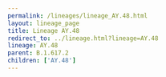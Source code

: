 ```yaml
---
permalink: /lineages/lineage_AY.48.html
layout: lineage_page
title: Lineage AY.48
redirect_to: ../lineage.html?lineage=AY.48
lineage: AY.48
parent: B.1.617.2
children: ['AY.48']
---
```


